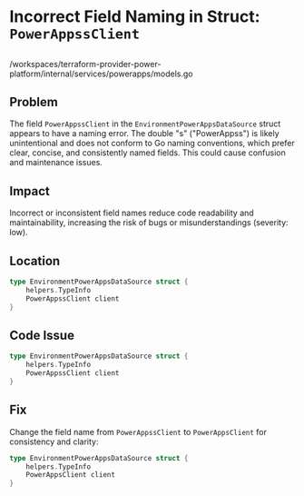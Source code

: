 # Incorrect Field Naming in Struct: `PowerAppssClient`

##

/workspaces/terraform-provider-power-platform/internal/services/powerapps/models.go

## Problem

The field `PowerAppssClient` in the `EnvironmentPowerAppsDataSource` struct appears to have a naming error. The double "s" ("PowerAppss") is likely unintentional and does not conform to Go naming conventions, which prefer clear, concise, and consistently named fields. This could cause confusion and maintenance issues.

## Impact

Incorrect or inconsistent field names reduce code readability and maintainability, increasing the risk of bugs or misunderstandings (severity: low).

## Location

```go
type EnvironmentPowerAppsDataSource struct {
	helpers.TypeInfo
	PowerAppssClient client
}
```

## Code Issue

```go
type EnvironmentPowerAppsDataSource struct {
	helpers.TypeInfo
	PowerAppssClient client
}
```

## Fix

Change the field name from `PowerAppssClient` to `PowerAppsClient` for consistency and clarity:

```go
type EnvironmentPowerAppsDataSource struct {
	helpers.TypeInfo
	PowerAppsClient client
}
```
